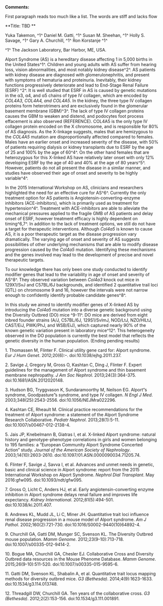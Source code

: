 **Comments:**

First paragraph reads too much like a list. The words are stiff and
lacks flow

**Title: TBD **

Yuka Takemon, ^1^ Daniel M. Gatti, ^1^ Susan M. Sheehan, ^1^ Holly S.
Savage, ^1^ Gary A. Churchill, ^1^ Ron Korstanje ^1^

^1^ The Jackson Laboratory, Bar Harbor, ME, USA.

Alport Syndrome (AS) is a hereditary disease affecting 1 in 5,000 births
in the United States^1^. Children and young adults with AS suffer from
hearing loss, vision abnormalities, and most notably kidney disease^2^.
AS patients with kidney disease are diagnosed with glomerulonephritis,
and present with symptoms of hematuria and proteinuria. Inevitably,
their kidney functions progressively deteriorate and lead to End-Stage
Renal Failure (ESRF) ^2^. It is well studied that ESRF in AS is caused
by genetic mutations in the α3, α4, and α5 chains of type IV collagen,
which are encoded by *COL4A3, COL4A4, and COL4A5*. In the kidney, the
three type IV collagen proteins form heterotrimers and are exclusively
found in the glomerular basement membrane (GBM)^3^. The lack of type IV
collagen proteins causes the GBM to weaken and distend, and podocytes
foot process effacement is also observed (REFERENCE). COL4A5 is the only
type IV collagen protein encoded on the X chromosome, and is responsible
for 80% of AS diagnosis. As the X-linkage suggests, males that are
hemizygous to the *COL4A5* mutation are disproportionally affected
compared to females. Males have an earlier onset and increased severity
of the disease, with 50% of patients requiring dialysis or kidney
transplants due to ESRF by the age of 25 and 100% by the age of 60^4^.
On the other hand females that are heterozygous for this X-linked AS
have relatively later onset with only 12% developing ESRF by the age of
40 and 40% at the age of 80 years^5^. However, patients do not all
present the disease in a similar manner, and studies have observed their
age of onset and severity to be highly variable^4^.

In the 2015 International Workshop on AS, clinicians and researchers
highlighted the need for an effective cure for AS^6^. Currently the only
treatment option for AS patients is Angiotensin-converting-enzyme
inhibitors (ACE-inhibitors), which is primarily used as treatment for
hypertension^4^. Treatment with ACE-inhibitors are able to alleviate the
mechanical pressures applied to the fragile GMB of AS patients and delay
onset of ESRF, however treatment efficacy is highly dependent on
timing^6,7^. In addition to the lack of treatment options, we still do
not have a target for therapeutic interventions. Although *Col4a5* is
known to cause AS, it is a poor therapeutic target as the disease
progression vary dramatically. The varying age of onset and severity of
AS suggests possibilities of other underlying mechanisms that are able
to modify disease progression caused by the *Col4a5*
mutation. Identifying these mechanisms and the genes involved may lead
to the development of precise and novel therapeutic targets.

To our knowledge there has only been one study conducted to identify
modifier genes that lead to the variability in age of onset and severity
of AS^8^. They observed variation between *Col4a3* knock out mice in
129X1/SvJ and C57BL/6J backgrounds, and identified 2 quantitative trail
loci (QTL) on chromosome 9 and 16, however the intervals were not narrow
enough to confidently identify probable candidate genes^8^.

In this study we aimed to identify modifier genes of X-linked AS by
introducing the *Col4a5* mutation into a diverse genetic background
using the Diversity Outbred (DO) mice ^9-11^. DO mice are derived from
eight inbred founder strains (A/J, C57BL/6J, 129S1/SvImJ, NOD/LtJ,
NZO/HlLtJ, CAST/EiJ, PWK/PhJ, and WSB/EiJ), which captured nearly 90% of
the known genetic variation present in laboratory mice^12^. This
heterogeneity observed in the DO population is currently the best model
that reflects the genetic diversity in the human population. (Ending
pending results)

1\. Thomassen M, Flinter F. Clinical utility gene card for: Alport
syndrome. *Eur J Hum Genet*. 2012;20(6):–. doi:10.1038/ejhg.2011.237.

2\. Savige J, Gregory M, Gross O, Kashtan C, Ding J, Flinter F. Expert
guidelines for the management of Alport syndrome and thin basement
membrane nephropathy. *J Am Soc Nephrol*. 2013;24(3):364-375.
doi:10.1681/ASN.2012020148.

3\. Hudson BG, Tryggvason K, Sundaramoorthy M, Neilson EG. Alport“s
syndrome, Goodpasture”s syndrome, and type IV collagen. *N Engl J Med*.
2003;348(25):2543-2556. doi:10.1056/NEJMra022296.

4\. Kashtan CE, Rheault M. Clinical practice recommendations for the
treatment of Alport syndrome: a statement of the Alport Syndrome
Research Collaborative. *Pediatr Nephrol*. 2013;28(1):5-11.
doi:10.1007/s00467-012-2138-4.

5\. Jais JP, Knebelmann B, Giatras I, et al. X-linked Alport syndrome:
natural history and genotype-phenotype correlations in girls and women
belonging to 195 families: a “European Community Alport Syndrome
Concerted Action” study. *Journal of the American Society of
Nephrology*. 2003;14(10):2603-2610.
doi:10.1097/01.ASN.0000090034.71205.74.

6\. Flinter F, Savige J, Savva I, et al. Advances and unmet needs in
genetic, basic and clinical science in Alport syndrome: report from the
2015 International Workshop on Alport Syndrome. *Nephrol Dial
Transplant*. May 2016:gfw095. doi:10.1093/ndt/gfw095.

7\. Gross O, Licht C, Anders HJ, et al. Early angiotensin-converting
enzyme inhibition in Alport syndrome delays renal failure and improves
life expectancy. *Kidney International*. 2012;81(5):494-501.
doi:10.1038/ki.2011.407.

8\. Andrews KL, Mudd JL, Li C, Miner JH. Quantitative trait loci
influence renal disease progression in a mouse model of Alport syndrome.
*Am J Pathol*. 2002;160(2):721-730. doi:10.1016/S0002-9440(10)64892-4.

9\. Churchill GA, Gatti DM, Munger SC, Svenson KL. The Diversity Outbred
mouse population. *Mamm Genome*. 2012;23(9-10):713-718.
doi:10.1007/s00335-012-9414-2.

10\. Bogue MA, Churchill GA, Chesler EJ. Collaborative Cross and
Diversity Outbred data resources in the Mouse Phenome Database. *Mamm
Genome*. 2015;26(9-10):511-520. doi:10.1007/s00335-015-9595-6.

11\. Gatti DM, Svenson KL, Shabalin A, et al. Quantitative trait locus
mapping methods for diversity outbred mice. *G3 (Bethesda)*.
2014;4(9):1623-1633. doi:10.1534/g3.114.013748.

12\. Threadgill DW, Churchill GA. Ten years of the collaborative cross.
*G3 (Bethesda)*. 2012;2(2):153-156. doi:10.1534/g3.111.001891.

